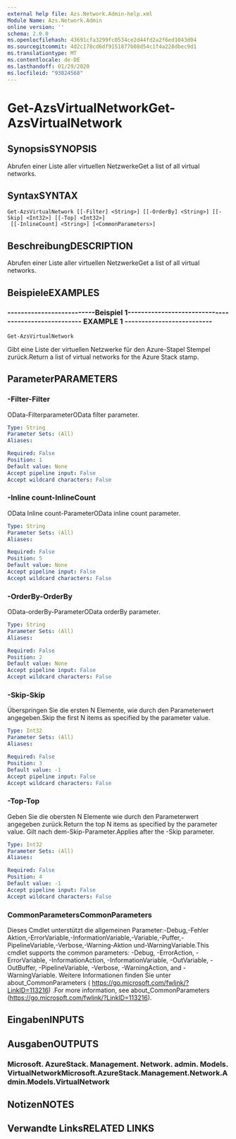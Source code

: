 ```yaml
---
external help file: Azs.Network.Admin-help.xml
Module Name: Azs.Network.Admin
online version: ''
schema: 2.0.0
ms.openlocfilehash: 43691cfa3299fc0534ce2d44fd2a2f6ed1043d04
ms.sourcegitcommit: 4d2c178cd6df9151877b08d54c1f4a228dbec9d1
ms.translationtype: MT
ms.contentlocale: de-DE
ms.lasthandoff: 01/29/2020
ms.locfileid: "93824568"
---
```

# <span data-ttu-id="cf76d-101">Get-AzsVirtualNetwork</span><span class="sxs-lookup"><span data-stu-id="cf76d-101">Get-AzsVirtualNetwork</span></span>

## <span data-ttu-id="cf76d-102">Synopsis</span><span class="sxs-lookup"><span data-stu-id="cf76d-102">SYNOPSIS</span></span>
<span data-ttu-id="cf76d-103">Abrufen einer Liste aller virtuellen Netzwerke</span><span class="sxs-lookup"><span data-stu-id="cf76d-103">Get a list of all virtual networks.</span></span>

## <span data-ttu-id="cf76d-104">Syntax</span><span class="sxs-lookup"><span data-stu-id="cf76d-104">SYNTAX</span></span>

```
Get-AzsVirtualNetwork [[-Filter] <String>] [[-OrderBy] <String>] [[-Skip] <Int32>] [[-Top] <Int32>]
 [[-InlineCount] <String>] [<CommonParameters>]
```

## <span data-ttu-id="cf76d-105">Beschreibung</span><span class="sxs-lookup"><span data-stu-id="cf76d-105">DESCRIPTION</span></span>
<span data-ttu-id="cf76d-106">Abrufen einer Liste aller virtuellen Netzwerke</span><span class="sxs-lookup"><span data-stu-id="cf76d-106">Get a list of all virtual networks.</span></span>

## <span data-ttu-id="cf76d-107">Beispiele</span><span class="sxs-lookup"><span data-stu-id="cf76d-107">EXAMPLES</span></span>

### <span data-ttu-id="cf76d-108">--------------------------Beispiel 1--------------------------</span><span class="sxs-lookup"><span data-stu-id="cf76d-108">-------------------------- EXAMPLE 1 --------------------------</span></span>
```
Get-AzsVirtualNetwork
```

<span data-ttu-id="cf76d-109">Gibt eine Liste der virtuellen Netzwerke für den Azure-Stapel Stempel zurück.</span><span class="sxs-lookup"><span data-stu-id="cf76d-109">Return a list of virtual networks for the Azure Stack stamp.</span></span>

## <span data-ttu-id="cf76d-110">Parameter</span><span class="sxs-lookup"><span data-stu-id="cf76d-110">PARAMETERS</span></span>

### <span data-ttu-id="cf76d-111">-Filter</span><span class="sxs-lookup"><span data-stu-id="cf76d-111">-Filter</span></span>
<span data-ttu-id="cf76d-112">OData-Filterparameter</span><span class="sxs-lookup"><span data-stu-id="cf76d-112">OData filter parameter.</span></span>

```yaml
Type: String
Parameter Sets: (All)
Aliases: 

Required: False
Position: 1
Default value: None
Accept pipeline input: False
Accept wildcard characters: False
```

### <span data-ttu-id="cf76d-113">-Inline count</span><span class="sxs-lookup"><span data-stu-id="cf76d-113">-InlineCount</span></span>
<span data-ttu-id="cf76d-114">OData Inline count-Parameter</span><span class="sxs-lookup"><span data-stu-id="cf76d-114">OData inline count parameter.</span></span>

```yaml
Type: String
Parameter Sets: (All)
Aliases: 

Required: False
Position: 5
Default value: None
Accept pipeline input: False
Accept wildcard characters: False
```

### <span data-ttu-id="cf76d-115">-OrderBy</span><span class="sxs-lookup"><span data-stu-id="cf76d-115">-OrderBy</span></span>
<span data-ttu-id="cf76d-116">OData-orderBy-Parameter</span><span class="sxs-lookup"><span data-stu-id="cf76d-116">OData orderBy parameter.</span></span>

```yaml
Type: String
Parameter Sets: (All)
Aliases: 

Required: False
Position: 2
Default value: None
Accept pipeline input: False
Accept wildcard characters: False
```

### <span data-ttu-id="cf76d-117">-Skip</span><span class="sxs-lookup"><span data-stu-id="cf76d-117">-Skip</span></span>
<span data-ttu-id="cf76d-118">Überspringen Sie die ersten N Elemente, wie durch den Parameterwert angegeben.</span><span class="sxs-lookup"><span data-stu-id="cf76d-118">Skip the first N items as specified by the parameter value.</span></span>

```yaml
Type: Int32
Parameter Sets: (All)
Aliases: 

Required: False
Position: 3
Default value: -1
Accept pipeline input: False
Accept wildcard characters: False
```

### <span data-ttu-id="cf76d-119">-Top</span><span class="sxs-lookup"><span data-stu-id="cf76d-119">-Top</span></span>
<span data-ttu-id="cf76d-120">Geben Sie die obersten N Elemente wie durch den Parameterwert angegeben zurück.</span><span class="sxs-lookup"><span data-stu-id="cf76d-120">Return the top N items as specified by the parameter value.</span></span>
<span data-ttu-id="cf76d-121">Gilt nach dem-Skip-Parameter.</span><span class="sxs-lookup"><span data-stu-id="cf76d-121">Applies after the -Skip parameter.</span></span>

```yaml
Type: Int32
Parameter Sets: (All)
Aliases: 

Required: False
Position: 4
Default value: -1
Accept pipeline input: False
Accept wildcard characters: False
```

### <span data-ttu-id="cf76d-122">CommonParameters</span><span class="sxs-lookup"><span data-stu-id="cf76d-122">CommonParameters</span></span>
<span data-ttu-id="cf76d-123">Dieses Cmdlet unterstützt die allgemeinen Parameter:-Debug,-Fehler Aktion,-ErrorVariable,-InformationVariable,-Variable,-Puffer,-PipelineVariable,-Verbose,-Warning-Aktion und-WarningVariable.</span><span class="sxs-lookup"><span data-stu-id="cf76d-123">This cmdlet supports the common parameters: -Debug, -ErrorAction, -ErrorVariable, -InformationAction, -InformationVariable, -OutVariable, -OutBuffer, -PipelineVariable, -Verbose, -WarningAction, and -WarningVariable.</span></span> <span data-ttu-id="cf76d-124">Weitere Informationen finden Sie unter about_CommonParameters ( https://go.microsoft.com/fwlink/?LinkID=113216) .</span><span class="sxs-lookup"><span data-stu-id="cf76d-124">For more information, see about_CommonParameters (https://go.microsoft.com/fwlink/?LinkID=113216).</span></span>

## <span data-ttu-id="cf76d-125">Eingaben</span><span class="sxs-lookup"><span data-stu-id="cf76d-125">INPUTS</span></span>

## <span data-ttu-id="cf76d-126">Ausgaben</span><span class="sxs-lookup"><span data-stu-id="cf76d-126">OUTPUTS</span></span>

### <span data-ttu-id="cf76d-127">Microsoft. AzureStack. Management. Network. admin. Models. VirtualNetwork</span><span class="sxs-lookup"><span data-stu-id="cf76d-127">Microsoft.AzureStack.Management.Network.Admin.Models.VirtualNetwork</span></span>

## <span data-ttu-id="cf76d-128">Notizen</span><span class="sxs-lookup"><span data-stu-id="cf76d-128">NOTES</span></span>

## <span data-ttu-id="cf76d-129">Verwandte Links</span><span class="sxs-lookup"><span data-stu-id="cf76d-129">RELATED LINKS</span></span>

